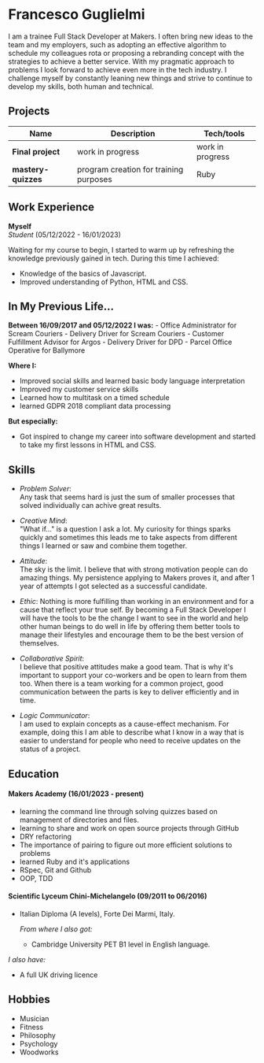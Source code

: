  # Francesco Guglielmi

I am a trainee Full Stack Developer at Makers. I often bring new ideas to the team and my employers, such as adopting an effective algorithm to schedule my colleagues rota or proposing a rebranding concept with the strategies to achieve a better service. With my pragmatic approach to problems I look forward to achieve even more in the tech industry. I challenge myself by constantly leaning new things and strive to continue to develop my skills, both human and technical.

## Projects

| Name                         | Description                           | Tech/tools         |
| ---------------------------- | --------------------------------------| ------------------ |
| **Final project**            |          work in progress             |  work in progress  |
| **mastery-quizzes**          | program creation for training purposes|        Ruby        |

## Work Experience

**Myself**   
_Student_ (05/12/2022 - 16/01/2023)  

Waiting for my course to begin, I started to warm up by refreshing the knowledge previously gained in tech. During this time I achieved:

  - Knowledge of the basics of Javascript.
  - Improved understanding of Python, HTML and CSS.

## In My Previous Life... 
  **Between 16/09/2017 and 05/12/2022 I was:**
    - Office Administrator for Scream Couriers 
    - Delivery Driver for Scream Couriers
    - Customer Fulfillment Advisor for Argos
    - Delivery Driver for DPD
    - Parcel Office Operative for Ballymore

**Where I:**
  - Improved social skills and learned basic body language interpretation
  - Improved my customer service skills 
  - Learned how to multitask on a timed schedule
  - learned GDPR 2018 compliant data processing 
  
**But especially:**
  - Got inspired to change my career into software development and started to take my first lessons in HTML and CSS.

## Skills
  - _Problem Solver_:  
    Any task that seems hard is just the sum of smaller processes that solved individually can achive great results.

  - _Creative Mind_:  
    "What if..." is a question I ask a lot. My curiosity for things sparks quickly and sometimes this leads me to take aspects from different things I       learned or saw and combine them together.
 
  - _Attitude_:  
    The sky is the limit. I believe that with strong motivation people can do amazing things. My persistence applying to Makers proves it, and after 1       year   of attempts I got selected as a successful candidate. 
 
  - _Ethic_:
    Nothing is more fulfilling than working in an environment and for a cause that reflect your true self. By becoming a Full Stack Developer I will have     the tools to be the change I want to see in the world and help other human beings to do well in life by offering them better tools to manage their       lifestyles and encourage them to be the best version of themselves. 

  - _Collaborative Spirit_:  
    I believe that positive attitudes make a good team. That is why it's important to support your co-workers and be open to learn from them too.
    When there is a team working for a common project, good communication between the parts is key to deliver efficiently and in time.

  - _Logic Communicator_:  
    I am used to explain concepts as a cause-effect mechanism. For example, doing this I am able to describe what I know in a way that is easier to           understand for people who need to receive updates on the status of a project.

## Education

#### Makers Academy (16/01/2023 - present)

  - learning the command line through solving quizzes based on management of directories and files.
  - learning to share and work on open source projects through GitHub
  - DRY refactoring
  - The importance of pairing to figure out more efficient solutions to problems
  - learned Ruby and it's applications
  - RSpec, Git and Github
  - OOP, TDD

#### Scientific Lyceum Chini-Michelangelo (09/2011 to 06/2016)

- Italian Diploma (A levels), Forte Dei Marmi, Italy.

  _From where I also got:_
    - Cambridge University PET B1 level in English language.

_I also have:_
  - A full UK driving licence

## Hobbies

  - Musician
  - Fitness
  - Philosophy
  - Psychology
  - Woodworks
